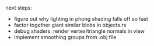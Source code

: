 next steps:

- figure out why lighting in phong shading falls off so fast
- factor together giant similar blobs in objects.rs
- debug shaders: render vertex/triangle normals in view
- implement smoothing groups from .obj file
